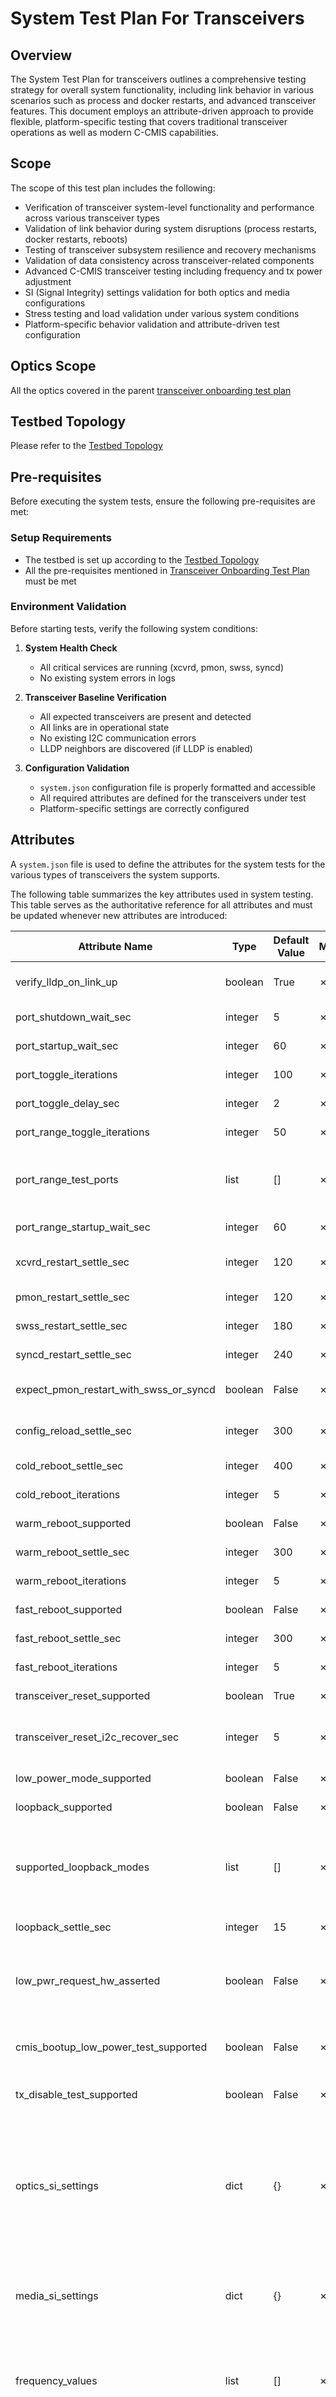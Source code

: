 # System Test Plan For Transceivers

## Overview

The System Test Plan for transceivers outlines a comprehensive testing strategy for overall system functionality, including link behavior in various scenarios such as process and docker restarts, and advanced transceiver features. This document employs an attribute-driven approach to provide flexible, platform-specific testing that covers traditional transceiver operations as well as modern C-CMIS capabilities.

## Scope

The scope of this test plan includes the following:

- Verification of transceiver system-level functionality and performance across various transceiver types
- Validation of link behavior during system disruptions (process restarts, docker restarts, reboots)
- Testing of transceiver subsystem resilience and recovery mechanisms
- Validation of data consistency across transceiver-related components
- Advanced C-CMIS transceiver testing including frequency and tx power adjustment
- SI (Signal Integrity) settings validation for both optics and media configurations
- Stress testing and load validation under various system conditions
- Platform-specific behavior validation and attribute-driven test configuration

## Optics Scope

All the optics covered in the parent [transceiver onboarding test plan](../transceiver_onboarding_test_plan.md#scope)

## Testbed Topology

Please refer to the [Testbed Topology](../transceiver_onboarding_test_plan.md#testbed-topology)

## Pre-requisites

Before executing the system tests, ensure the following pre-requisites are met:

### Setup Requirements

- The testbed is set up according to the [Testbed Topology](../transceiver_onboarding_test_plan.md#testbed-topology)
- All the pre-requisites mentioned in [Transceiver Onboarding Test Plan](../transceiver_onboarding_test_plan.md#test-cases) must be met

### Environment Validation

Before starting tests, verify the following system conditions:

1. **System Health Check**
   - All critical services are running (xcvrd, pmon, swss, syncd)
   - No existing system errors in logs

2. **Transceiver Baseline Verification**
   - All expected transceivers are present and detected
   - All links are in operational state
   - No existing I2C communication errors
   - LLDP neighbors are discovered (if LLDP is enabled)

3. **Configuration Validation**
   - `system.json` configuration file is properly formatted and accessible
   - All required attributes are defined for the transceivers under test
   - Platform-specific settings are correctly configured

## Attributes

A `system.json` file is used to define the attributes for the system tests for the various types of transceivers the system supports.

The following table summarizes the key attributes used in system testing. This table serves as the authoritative reference for all attributes and must be updated whenever new attributes are introduced:

| Attribute Name | Type | Default Value | Mandatory | Override Levels | Description |
|----------------|------|---------------|-----------|-----------------|-------------|
| verify_lldp_on_link_up | boolean | True | ✗ | dut | Whether to verify LLDP functionality when link comes up |
| port_shutdown_wait_sec | integer | 5 | ✗ | transceivers or platform_hwsku_overrides | Wait time after port shutdown before verification |
| port_startup_wait_sec | integer | 60 | ✗ | transceivers or platform_hwsku_overrides  | Wait time after port startup before link verification |
| port_toggle_iterations | integer | 100 | ✗ | transceivers or platform_hwsku_overrides | Number of iterations for port toggle stress test |
| port_toggle_delay_sec | integer | 2 | ✗ | transceivers or platform_hwsku_overrides | Delay between port toggle cycles |
| port_range_toggle_iterations | integer | 50 | ✗ | transceivers or platform_hwsku_overrides | Number of iterations for port range toggle stress test |
| port_range_test_ports | list | [] | ✗ | dut | List of specific port names (e.g., 'Ethernet0', 'Ethernet4') to include in port range stress test. Empty list means use all available ports. |
| port_range_startup_wait_sec | integer | 60 | ✗ | transceivers or platform_hwsku_overrides | Wait time after port range startup |
| xcvrd_restart_settle_sec | integer | 120 | ✗ | HWSKU | Time to wait after xcvrd restart before checking link status |
| pmon_restart_settle_sec | integer | 120 | ✗ | HWSKU | Time to wait after pmon restart before verification |
| swss_restart_settle_sec | integer | 180 | ✗ | HWSKU | Time to wait after swss restart before verification |
| syncd_restart_settle_sec | integer | 240 | ✗ | HWSKU | Time to wait after syncd restart before verification |
| expect_pmon_restart_with_swss_or_syncd | boolean | False | ✗ | platform | Whether pmon restart is expected during swss/syncd restart |
| config_reload_settle_sec | integer | 300 | ✗ | HWSKU | Time to wait after config reload before link status check |
| cold_reboot_settle_sec | integer | 400 | ✗ | HWSKU | Time to wait after cold reboot before link status check |
| cold_reboot_iterations | integer | 5 | ✗ | HWSKU | Number of iterations for cold reboot stress test |
| warm_reboot_supported | boolean | False | ✗ | platform or hwsku | Whether platform supports warm reboot functionality |
| warm_reboot_settle_sec | integer | 300 | ✗ | HWSKU | Time to wait after warm reboot before verification |
| warm_reboot_iterations | integer | 5 | ✗ | HWSKU | Number of iterations for warm reboot stress test |
| fast_reboot_supported | boolean | False | ✗ | platform or hwsku | Whether platform supports fast reboot functionality |
| fast_reboot_settle_sec | integer | 300 | ✗ | HWSKU | Time to wait after fast reboot before verification |
| fast_reboot_iterations | integer | 5 | ✗ | HWSKU | Number of iterations for fast reboot stress test |
| transceiver_reset_supported | boolean | True | ✗ | transceivers | Whether transceiver supports reset functionality |
| transceiver_reset_i2c_recover_sec | integer | 5 | ✗ | transceivers | Time to wait for I2C recovery after transceiver state changes (reset, low power mode) before verification |
| low_power_mode_supported | boolean | False | ✗ | transceivers | Whether transceiver supports low power mode |
| loopback_supported | boolean | False | ✗ | transceivers | Whether transceiver supports loopback functionality |
| supported_loopback_modes | list | [] | ✗ | transceivers | List of supported loopback modes. Possible values include, but are not limited to: ["host-side-input", "media-side-input", "host-side-output", "media-side-output"]. |
| loopback_settle_sec | integer | 15 | ✗ | transceivers | Time to wait after loopback mode changes |
| low_pwr_request_hw_asserted | boolean | False | ✗ | platform | Whether to check DataPath state and LowPwrRequestHW signal. When True, expects LowPwrRequestHW signal to be asserted (1); when False, skips these checks |
| cmis_bootup_low_power_test_supported | boolean | False | ✗ | platform | Whether to test that CMIS transceivers boot up in low power mode when xcvrd is disabled during startup |
| tx_disable_test_supported | boolean | False | ✗ | transceivers | Whether transceiver supports Tx disable testing and DataPath state verification |
| optics_si_settings | dict | {} | ✗ | transceivers | Dictionary containing optics SI settings with nested structure for parameters like OutputAmplitudeTargetRx, OutputEqPreCursorTargetRx, OutputEqPostCursorTargetRx, etc. Each parameter contains per-lane values (e.g., OutputAmplitudeTargetRx1-8). Test runs if dictionary is non-empty. |
| media_si_settings | dict | {} | ✗ | platform_hwsku_overrides | Dictionary containing media SI settings following media_settings.json structure for comparison with APPL_DB values. Test runs if dictionary is non-empty. |
| frequency_values | list | [] | ✗ | transceivers | List of frequency values for C-CMIS transceivers. First value is the default frequency, followed by test frequencies (min/max supported). Test runs if list is non-empty. |
| tx_power_values | list | [] | ✗ | transceivers | List of tx power values in dBm for C-CMIS transceivers. First value is the default tx power, followed by test power levels (min/max supported). Test runs if list is non-empty. |
| expected_application_code | integer | - | ✗ | platform_hwsku_overrides | Expected application code value for the specific transceiver type, platform, and hwsku combination. When defined, the test will verify that the actual application code read from the transceiver matches this expected value. |
| link_stability_monitor_sec | integer | 300 | ✗ | transceivers or platform_hwsku_overrides | Duration in seconds to monitor link stability without link flaps during steady state monitoring test |

For information about attribute override hierarchy and precedence, please refer to the [Transceiver Onboarding Test Plan](../transceiver_onboarding_test_plan.md#test-cases) documentation.

## CLI Commands Reference

For detailed CLI commands used in the test cases below, please refer to the [CLI Commands section](../transceiver_onboarding_test_plan.md#cli-commands) in the transceiver onboarding test plan. This section provides comprehensive examples of all relevant commands

## Test Cases

**Test Execution Prerequisites:**

The following tests from the [Transceiver Onboarding Test Plan](../transceiver_onboarding_test_plan.md#test-cases) will be run prior to executing the system tests:

- Transceiver presence check
- Ensure active firmware is gold firmware (for non-DAC CMIS transceivers)
- Link up verification
- LLDP verification (if enabled)

**Assumptions for the Below Tests:**

- All the below tests will be executed for all the transceivers connected to the DUT (the port list is derived from the `port_attributes_dict`) unless specified otherwise.

## Test Execution Flow

### Recommended Test Order

The following execution order is recommended to minimize system disruption and ensure reliable test results:

1. **Link Behavior Test Cases** - Basic port operations that establish baseline functionality
2. **Diagnostic Test Cases** - Non-disruptive validation of transceiver capabilities
3. **Transceiver Event Handling Test Cases** - State change validation (requires careful state management)
4. **Process and Service Restart Test Cases** - Medium system disruption tests
5. **System Recovery Test Cases** - High system disruption tests (reboots)
6. **Stress and Load Test Cases** - Extended duration tests (run last to avoid impact on other tests)

## Test Execution Guidelines

### Attribute Usage in Tests

- **Settle Time Attributes**: Used as maximum wait times before declaring test failure
- **Iteration Attributes**: Define the number of test cycles for stress testing
- **Boolean Attributes**: Control conditional test behavior and expectations

### Test State Management

- **State Preservation**: Before each test that modifies transceiver settings (e.g., loopback modes, low power mode, Tx disable), the original state should be captured
- **State Reversion**: After each test completion (pass or fail), the transceiver should be reverted to its original operational state
- **Cleanup on Failure**: If a test fails during execution, cleanup procedures should still attempt to restore the original state to prevent impact on subsequent tests
- **Link Recovery**: After state reversion, tests should verify that links return to their expected operational state before proceeding to the next test

## Common Verification Procedures

The following procedures are referenced throughout the test cases to ensure consistent validation:

### Standard Port Recovery and Verification Procedure

This procedure is used after any test that modifies transceiver state or after system disruptions:

1. **Link Status Verification**
   - Verify port is operationally up
   - Wait for configured timeout period before declaring failure

2. **LLDP Verification** (if `verify_lldp_on_link_up` is True)
   - Verify port appears in LLDP neighbor table
   - Confirm LLDP neighbor information is correctly populated (remote device ID, port ID, etc. if applicable)

3. **CMIS State Verification** (for non-DAC CMIS transceivers (can be checked via `is_non_dac_cmis` attribute))
   - Verify DataPathState is `DPActivated` for operational ports
   - Verify ConfigState is `ConfigSuccess`

4. **SI Settings Verification** (if applicable)
   - **Optics SI Settings**: If `optics_si_settings` is defined, verify current EEPROM values match configured attributes
   - **Media SI Settings**: If `media_si_settings` is defined, verify PORT_TABLE APPL_DB values match configured attributes. Also, ensure `NPU_SI_SETTINGS_SYNC_STATUS_KEY` is set to `NPU_SI_SETTINGS_DONE` in `PORT_TABLE` of `APPL_DB`
   - Log any discrepancies for analysis

5. **Application Code Verification** (if `expected_application_code` is defined and not null)
   - Read current application code from transceiver EEPROM
   - Verify the actual application code matches the `expected_application_code` value
   - Log any discrepancies for analysis

### State Preservation and Restoration

This procedure ensures tests don't interfere with each other:

1. **State Capture** (before test execution)
   - Record current port operational states

2. **State Restoration** (after test completion, regardless of pass/fail)
   - Restore all modified transceiver settings to original values
   - Verify all ports return to their original operational states
   - Execute **Standard Port Recovery and Verification Procedure** for affected ports

### Link Behavior Test Cases

The following tests aim to validate the link status and stability of transceivers under various conditions.

| TC No. | Test | Steps | Expected Results |
|------|------|------|------------------|
| 1 | Port shutdown validation | 1. For each transceiver port individually:<br>   a. Issue `config interface shutdown <port>`.<br>   b. Wait for `port_shutdown_wait_sec`.<br>   c. Verify port is operationally down.<br>2. Validate link status using CLI configuration. | Ensure that the link goes down within the configured timeout period for each port. |
| 2 | Port startup validation | 1. For each transceiver port individually:<br>   a. Issue `config interface startup <port>`.<br>   b. Wait for `port_startup_wait_sec`.<br>2. Execute **Standard Port Recovery and Verification Procedure**. | Ensure that the port passes all verification checks including link status, LLDP, CMIS states, SI settings, and application code validation. |

### Process and Service Restart Test Cases

| TC No. | Test | Steps | Expected Results |
|------|------|------|------------------|
| 1 | xcvrd daemon restart impact | 1. Verify current link states to be up for all transceivers and record the link up time.<br>2. Restart xcvrd daemon.<br>3. Wait for `xcvrd_restart_settle_sec` before verification.<br>4. Execute **Standard Port Recovery and Verification Procedure** for all ports. | Confirm `xcvrd` restarts successfully without causing link flaps for the corresponding ports, and all verification checks pass. Also ensure that xcvrd is up for at least `xcvrd_restart_settle_sec` seconds. |
| 2 | xcvrd restart with I2C errors | 1. Verify current link states to be up for all transceivers and record the link up time.<br>2. Induce I2C errors in the system.<br>3. Restart xcvrd daemon.<br>4. Monitor link behavior and system stability.<br>5. Wait for `xcvrd_restart_settle_sec` before verification.<br>6. Execute **Standard Port Recovery and Verification Procedure** for all ports. | Confirm `xcvrd` restarts successfully without causing link flaps for the corresponding ports, and all verification checks pass even with I2C errors present. |
| 3 | xcvrd crash recovery test | 1. Verify current link states to be up for all transceivers and record the link up time.<br>2. Modify xcvrd.py to raise an Exception and induce a crash.<br>3. Monitor automatic restart behavior.<br>4. Wait for `xcvrd_restart_settle_sec` before verification.<br>5. Execute **Standard Port Recovery and Verification Procedure** for all ports. | Confirm `xcvrd` restarts successfully without causing link flaps for the corresponding ports, and all verification checks pass. Also ensure that xcvrd is up for at least 2 minutes. |
| 4 | pmon docker restart impact | 1. Verify current link states to be up for all transceivers and record the link up time.<br>2. Restart pmon container.<br>3. Monitor transceiver monitoring and link behavior.<br>4. Wait for `pmon_restart_settle_sec` before verification.<br>5. Execute **Standard Port Recovery and Verification Procedure** for all ports. | Confirm `xcvrd` restarts successfully without causing link flaps for the corresponding ports, and all verification checks pass. |
| 5 | swss docker restart impact | 1. Verify current link states to be up for all transceivers.<br>2. Restart swss container.<br>3. Monitor link state transitions and recovery.<br>4. Wait for `swss_restart_settle_sec` before verification.<br>5. Check if `expect_pmon_restart_with_swss_or_syncd` is True and verify pmon restart accordingly.<br>6. Execute **Standard Port Recovery and Verification Procedure** for all ports. | Ensure `xcvrd` restarts (based on `expect_pmon_restart_with_swss_or_syncd`) and all ports pass verification checks. |
| 6 | syncd process restart impact | 1. Verify current link states to be up for all transceivers.<br>2. Restart syncd.<br>3. Monitor system recovery and link restoration.<br>4. Wait for `syncd_restart_settle_sec` before verification.<br>5. Check if `expect_pmon_restart_with_swss_or_syncd` is True and verify pmon restart accordingly.<br>6. Execute **Standard Port Recovery and Verification Procedure** for all ports. | Ensure `xcvrd` restarts (based on `expect_pmon_restart_with_swss_or_syncd`) and all ports pass verification checks. |

### System Recovery Test Cases

| TC No. | Test | Steps | Expected Results |
|------|------|------|------------------|
| 1 | Config reload impact | 1. Verify current link states to be up for all transceivers.<br>2. Execute `sudo config reload -y`.<br>3. Wait for `config_reload_settle_sec` and verify transceiver link restoration.<br>4. Execute **Standard Port Recovery and Verification Procedure** for all ports. | Ensure `xcvrd` restarts and all ports pass comprehensive verification checks. |
| 2 | Cold reboot link recovery | 1. Verify current link states to be up for all transceivers.<br>2. Execute a cold reboot.<br>3. Wait for `cold_reboot_settle_sec` and monitor link recovery after reboot.<br>4. Execute **Standard Port Recovery and Verification Procedure** for all ports. | Confirm all ports link up again post-reboot and pass comprehensive verification checks. |
| 3 | Warm reboot link recovery | 1. Skip test if `warm_reboot_supported` is False.<br>2. Verify current link states to be up for all transceivers.<br>3. Perform warm reboot.<br>4. Wait for `warm_reboot_settle_sec` and monitor link recovery after reboot.<br>5. Execute **Standard Port Recovery and Verification Procedure** for all ports. | Ensure `xcvrd` restarts and maintains link stability for all ports, with comprehensive verification checks passing. |
| 4 | Fast reboot link recovery | 1. Skip test if `fast_reboot_supported` is False.<br>2. Verify current link states to be up for all transceivers.<br>3. Perform fast reboot.<br>4. Wait for `fast_reboot_settle_sec` and monitor link establishment timing.<br>5. Execute **Standard Port Recovery and Verification Procedure** for all ports. | Confirm all ports link up again post-reboot and pass comprehensive verification checks. |

### Transceiver Event Handling Test Cases

| TC No. | Test | Steps | Expected Results |
|------|------|------|------------------|
| 1 | Transceiver reset validation | 1. Skip test if `transceiver_reset_supported` is False.<br>2. Execute **State Preservation and Restoration** (capture phase).<br>3. Reset the transceiver using appropriate CLI command.<br>4. Wait for `transceiver_reset_i2c_recover_sec` to allow I2C recovery.<br>5. Verify port is linked down after reset and transceiver is in low power mode (if `low_power_mode_supported` is True).<br>6. If `low_pwr_request_hw_asserted` is True:<br>   a. Check DataPath is in DPDeactivated state.<br>   b. Verify LowPwrAllowRequestHW (page 0h, byte 26.6) is set to 1.<br>7. Issue `config interface shutdown <port>` and wait for `port_shutdown_wait_sec`.<br>8. Issue `config interface startup <port>` and wait for `port_startup_wait_sec`.<br>9. Execute **Standard Port Recovery and Verification Procedure**.<br>10. Execute **State Preservation and Restoration** (restoration phase). | Ensure that the port is linked down after reset and is in low power mode (if transceiver supports it). If `low_pwr_request_hw_asserted` is True, verify DataPath is in DPDeactivated state and LowPwrAllowRequestHW signal is asserted (set to 1). The shutdown and startup commands should re-initialize the port and bring the link up with all verification checks passing. |
| 2 | Transceiver low power mode validation | 1. Skip test if `low_power_mode_supported` is False.<br>2. Execute **State Preservation and Restoration** (capture phase).<br>3. Ensure transceiver is in high power mode initially.<br>4. Put the transceiver in low power mode using CLI command.<br>5. Wait for `transceiver_reset_i2c_recover_sec`.<br>6. Verify port is linked down and DataPath is in DPDeactivated state.<br>7. Verify transceiver is in low power mode through CLI.<br>8. Disable low power mode (restore to high power mode).<br>9. Wait for `transceiver_reset_i2c_recover_sec`.<br>10. Execute **Standard Port Recovery and Verification Procedure**.<br>11. Execute **State Preservation and Restoration** (restoration phase). | Ensure transceiver transitions correctly between high and low power modes. Port should be down in low power mode and up in high power mode with all verification checks passing. |
| 3 | CMIS transceiver boot-up low power mode test | 1. Skip test if `cmis_bootup_low_power_test_supported` is False.<br>2. Add `"skip_xcvrd": true,` to the `pmon_daemon_control.json` file.<br>3. Reboot the device using cold reboot.<br>4. Wait for `cold_reboot_settle_sec` and verify system is operational.<br>5. Verify CMIS transceiver is in low power mode after boot-up.<br>6. Revert the `pmon_daemon_control.json` file to original state.<br>7. Restart pmon service: `sudo systemctl restart pmon`.<br>8. Wait for `pmon_restart_settle_sec` and verify normal operation restored.<br>9. Execute **Standard Port Recovery and Verification Procedure** for all ports. | Ensure CMIS transceiver boots up in low power mode when xcvrd is disabled. System should restore normal operation after reverting configuration and restarting pmon with all verification checks passing. |
| 4 | Transceiver Tx disable DataPath validation | 1. Skip test if `tx_disable_test_supported` is False.<br>2. Execute **State Preservation and Restoration** (capture phase).<br>3. Verify transceiver is in operational state with DataPath in DPActivated state.<br>4. Read MaxDurationDPTxTurnOff value from EEPROM (page 1h, byte 168.7:4) using appropriate API.<br>5. Disable Tx by writing to EEPROM or calling `tx_disable` API.<br>6. Monitor DataPath state transition from DPActivated within the MaxDurationDPTxTurnOff time read from EEPROM.<br>7. Verify DataPath state changes from DPActivated to a different state within the specified time.<br>8. Issue `config interface shutdown <port>` and wait for `port_shutdown_wait_sec`.<br>9. Issue `config interface startup <port>` and wait for `port_startup_wait_sec`.<br>10. Execute **Standard Port Recovery and Verification Procedure**.<br>11. Execute **State Preservation and Restoration** (restoration phase). | Ensure DataPath state transitions correctly within MaxDurationDPTxTurnOff time (read from EEPROM) when Tx is disabled. Port should recover after shutdown/startup cycle with all verification checks passing. This test can be run as a stress test with multiple iterations. |
| 5 | CMIS optics SI settings validation | 1. Skip test if `optics_si_settings` is empty or not defined.<br>2. Ensure the port is linked up.<br>3. Read optics SI settings from transceiver-level attribute `optics_si_settings` (following optics_si_settings.json structure).<br>4. Read corresponding SI settings from EEPROM using appropriate API calls.<br>5. Compare each SI setting parameter between attribute and EEPROM values.<br>6. Verify all optics SI settings match<br>7. Log any discrepancies found between attribute and EEPROM values.<br>8. Execute **Standard Port Recovery and Verification Procedure** (SI settings verification will be included). | Ensure optics SI settings defined in transceiver attributes match the corresponding values read from EEPROM and all comprehensive verification checks pass. |
| 6 | Media SI settings validation | 1. Skip test if `media_si_settings` is empty or not defined.<br>2. Ensure the port is linked up and `NPU_SI_SETTINGS_SYNC_STATUS_KEY` is set to `NPU_SI_SETTINGS_DONE` in `PORT_TABLE` of `APPL_DB`.<br>3. Read media SI settings from `media_si_settings` attribute (following media_settings.json structure).<br>4. Query PORT_TABLE in APPL_DB to retrieve corresponding media SI setting values for the port.<br>5. Compare each media SI setting parameter between attribute and APPL_DB values.<br>6. Verify all media SI settings match.<br>7. Log any discrepancies found between attribute and APPL_DB values.<br>8. Execute **Standard Port Recovery and Verification Procedure** (media SI settings verification will be included). | Ensure media SI settings defined in platform/hwsku attributes match the corresponding values in PORT_TABLE of APPL_DB and all comprehensive verification checks pass. This validates media configuration consistency for all optics with media SI settings. |
| 7 | C-CMIS frequency adjustment validation | 1. Skip test if `frequency_values` is empty or not defined.<br>2. Execute **State Preservation and Restoration** (capture phase).<br>3. Capture current frequency configuration from CONFIG_DB and STATE_DB.<br>4. For each frequency value in `frequency_values` (starting from index 1, skipping default):<br>   a. Apply frequency using `config interface transceiver frequency <port> <frequency>`.<br>   b. Wait for `port_startup_wait_sec`.<br>   c. Verify frequency is set correctly in CONFIG_DB and STATE_DB.<br>   d. Execute **Standard Port Recovery and Verification Procedure**.<br>5. Restore original frequency (first value in `frequency_values`).<br>6. Wait for `port_startup_wait_sec` and verify restoration.<br>7. Execute **Standard Port Recovery and Verification Procedure**.<br>8. Execute **State Preservation and Restoration** (restoration phase). | Ensure C-CMIS transceiver frequency can be adjusted to supported values and restored to original frequency. Port should remain stable throughout frequency changes with all verification checks passing. |
| 8 | C-CMIS tx power adjustment validation | 1. Skip test if `tx_power_values` is empty or not defined.<br>2. Execute **State Preservation and Restoration** (capture phase).<br>3. Capture current tx power configuration from CONFIG_DB and STATE_DB.<br>4. For each tx power value in `tx_power_values` (starting from index 1, skipping default):<br>   a. Apply tx power using `config interface transceiver tx-power <port> <tx_power>`.<br>   b. Wait for `port_startup_wait_sec`.<br>   c. Verify tx power is set correctly in CONFIG_DB and STATE_DB.<br>   d. Execute **Standard Port Recovery and Verification Procedure**.<br>5. Restore original tx power (first value in `tx_power_values`).<br>6. Wait for `port_startup_wait_sec` and verify restoration.<br>7. Execute **Standard Port Recovery and Verification Procedure**.<br>8. Execute **State Preservation and Restoration** (restoration phase). | Ensure C-CMIS transceiver tx power can be adjusted to supported values and restored to original tx power. Port should remain stable throughout power changes with all verification checks passing. |

### Diagnostic Test Cases

| TC No. | Test | Steps | Expected Results |
|------|------|------|------------------|
| 1 | Transceiver loopback validation | 1. Skip test if `loopback_supported` is False or `supported_loopback_modes` is empty.<br>2. Execute **State Preservation and Restoration** (capture phase).<br>3. For each loopback mode in `supported_loopback_modes`:<br>   a. Enable the loopback mode using CLI command.<br>   b. Wait for `loopback_settle_sec`.<br>   c. Verify loopback is active through CLI.<br>   d. Test data path functionality (use LLDP neighbor verification for host-side input loopback if applicable).<br>   e. Disable loopback mode.<br>   f. Wait for `loopback_settle_sec`.<br>   g. Verify normal operation is restored.<br>4. Execute **Standard Port Recovery and Verification Procedure**.<br>5. Execute **State Preservation and Restoration** (restoration phase). | Ensure that the various supported types of loopback work on the transceiver. The LLDP neighbor can also be used to verify the data path after enabling loopback (such as host-side input loopback). All comprehensive verification checks should pass. |

### Stress and Load Test Cases

| TC No. | Test | Steps | Expected Results |
|------|------|------|------------------|
| 1 | Port startup/shutdown stress test | 1. Execute **State Preservation and Restoration** (capture phase).<br>2. In a loop, for `port_toggle_iterations` iterations (default 100 times) for 1 random port:<br>   a. Issue `config interface shutdown <port>` and wait for `port_shutdown_wait_sec`.<br>   b. Issue `config interface startup <port>` and wait for `port_startup_wait_sec`.<br>   c. Use `port_toggle_delay_sec` delay between cycles.<br>   d. Monitor system stability and link status validation.<br>3. Execute **Standard Port Recovery and Verification Procedure**.<br>4. Execute **State Preservation and Restoration** (restoration phase). | Ensure link status toggles to up/down appropriately with each startup/shutdown command. System should remain stable throughout stress testing and all comprehensive verification checks should pass. |
| 2 | Port range stress test | 1. Use ports from `port_range_test_ports` if specified, otherwise use all available transceiver ports.<br>2. Execute **State Preservation and Restoration** (capture phase).<br>3. Perform range shut and no-shut operations on the selected ports for `port_range_toggle_iterations` iterations.<br>4. Wait `port_range_startup_wait_sec` after each startup cycle.<br>5. Execute **Standard Port Recovery and Verification Procedure** for all tested ports.<br>6. Execute **State Preservation and Restoration** (restoration phase). | System should handle concurrent port operations without instability and all comprehensive verification checks should pass for all tested ports. |
| 3 | Cold reboot stress test | 1. Execute **State Preservation and Restoration** (capture phase).<br>2. In a loop, execute cold reboot for `cold_reboot_iterations` consecutive times (default 5, can be configured to 100).<br>3. Wait `cold_reboot_settle_sec` after each reboot.<br>4. After each reboot iteration, execute **Standard Port Recovery and Verification Procedure**.<br>5. Execute **State Preservation and Restoration** (restoration phase). | Confirm the expected ports link up again post-reboot, with all comprehensive verification checks passing for all iterations. System should remain stable throughout multiple reboots. |
| 4 | Warm reboot stress test | 1. Skip test if `warm_reboot_supported` is False.<br>2. Execute **State Preservation and Restoration** (capture phase).<br>3. In a loop, execute warm reboot for `warm_reboot_iterations` iterations.<br>4. Wait `warm_reboot_settle_sec` after each reboot.<br>5. After each reboot iteration, execute **Standard Port Recovery and Verification Procedure**.<br>6. Execute **State Preservation and Restoration** (restoration phase). | Ensure all ports link up again post-reboot with all comprehensive verification checks passing for all iterations. System should remain stable throughout multiple reboots. |
| 5 | Fast reboot stress test | 1. Skip test if `fast_reboot_supported` is False.<br>2. Execute **State Preservation and Restoration** (capture phase).<br>3. In a loop, execute fast reboot for `fast_reboot_iterations` iterations.<br>4. Wait `fast_reboot_settle_sec` after each reboot.<br>5. After each reboot iteration, execute **Standard Port Recovery and Verification Procedure**.<br>6. Execute **State Preservation and Restoration** (restoration phase). | Ensure all ports link up again post-reboot with all comprehensive verification checks passing for all iterations. System should remain stable throughout multiple reboots. |
| 6 | Link stability monitoring test | 1. Verify all transceivers are in operational state with links up.<br>2. Record initial `last_up_time` and `flap_count` for each port from interface status.<br>3. Start monitoring for `link_stability_monitor_sec` duration:<br>   a. Continuously check link status every 10 seconds.<br>   b. Log any link state changes (up to down or down to up).<br>4. After monitoring period completion, verify that `last_up_time` and `flap_count` remain unchanged for all ports.<br>5. Execute **Standard Port Recovery and Verification Procedure** for all ports. | All transceivers maintain stable link status throughout the entire monitoring period with no unexpected link flaps. The `last_up_time` and `flap_count` values must remain unchanged, confirming no link instability occurred. This test validates long-term stability under steady-state conditions. |

## Cleanup and Post-Test Verification

After test completion:

### Immediate Cleanup

1. **State Restoration**: Verify all transceivers are restored to their original operational state
2. **Link Status**: Verify all transceivers are in operational state with links up
3. **Configuration Reset**: Ensure any temporary configuration changes (e.g., pmon_daemon_control.json modifications) are reverted
4. **System Health**: Check system logs for any unexpected errors or warnings introduced during testing
5. **Service Status**: Verify all services and daemons are running normally
6. **Database Consistency**: Verify state databases contain expected transceiver information and are consistent

### Post-Test Report Generation

1. **Test Summary**: Generate comprehensive test results including pass/fail status for each test case
2. **Performance Metrics**: Document settle times, iteration counts, and any performance deviations
3. **Error Analysis**: Compile any errors or warnings encountered during testing with recommended remediation
4. **System State**: Document final system state and any persistent configuration changes
